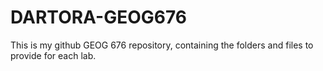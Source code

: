 # DARTORA-GEOG676

This is my github GEOG 676 repository, containing the folders and files to provide for each lab.
